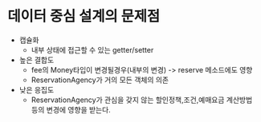 # 데이터 중심 설계의 문제점
- 캡슐화
  - 내부 상태에 접근할 수 있는 getter/setter
- 높은 결합도
  - fee의 Money타입이 변경될경우(내부의 변경) -> reserve 메소드에도 영향
  - ReservationAgency가 거의 모든 객체의 의존
- 낮은 응집도
  - ReservationAgency가 관심을 갖지 않는 할인정책,조건,예매요금 계산방법 등의 변경에 영향을 받는다.